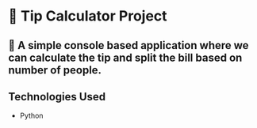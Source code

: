 # 📌 Tip Calculator Project

## 📄 A simple console based application where we can calculate the tip and split the bill based on number of people.

## Technologies Used

- Python
